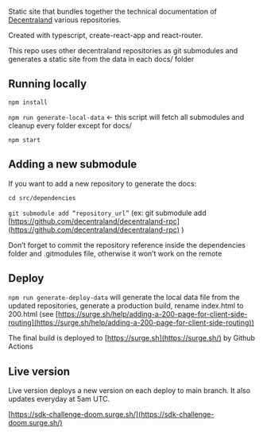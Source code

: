 Static site that bundles together the technical documentation of [Decentraland](https://github.com/decentraland) various repositories.

Created with typescript, create-react-app and react-router.

This repo uses other decentraland repositories as git submodules and generates a static site from the data in each docs/ folder

## Running locally

`npm install`

`npm run generate-local-data` ← this script will fetch all submodules and cleanup every folder except for docs/

`npm start`

## Adding a new submodule

If you want to add a new repository to generate the docs:

`cd src/dependencies`

`git submodule add “repository_url”` (ex: git submodule add [](https://github.com/decentraland/decentraland-rpc)[https://github.com/decentraland/decentraland-rpc](https://github.com/decentraland/decentraland-rpc) )

Don’t forget to commit the repository reference inside the dependencies folder and .gitmodules file, otherwise it won’t work on the remote

## Deploy

`npm run generate-deploy-data` will generate the local data file from the updated repositories, generate a production build, rename index.html to 200.html (see [](https://surge.sh/help/adding-a-200-page-for-client-side-routing)[https://surge.sh/help/adding-a-200-page-for-client-side-routing](https://surge.sh/help/adding-a-200-page-for-client-side-routing))

The final build is deployed to [https://surge.sh](https://surge.sh/) by Github Actions

## Live version

Live version deploys a new version on each deploy to main branch. It also updates everyday at 5am UTC.

[](https://sdk-challenge-doom.surge.sh/)[https://sdk-challenge-doom.surge.sh/](https://sdk-challenge-doom.surge.sh/)
